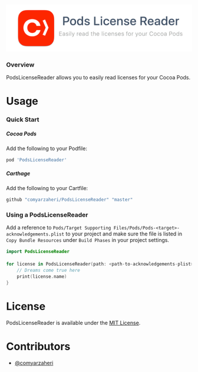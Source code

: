 ![](header.png)

### Overview

PodsLicenseReader allows you to easily read licenses for your Cocoa Pods.

# Usage 

### Quick Start

##### Cocoa Pods

Add the following to your Podfile:

```ruby
pod 'PodsLicenseReader'
```
##### Carthage 

Add the following to your Cartfile:

```ruby
github "comyarzaheri/PodsLicenseReader" "master"
```

### Using a PodsLicenseReader

Add a reference to `Pods/Target Supporting Files/Pods/Pods-<target>-acknowledgements.plist` to your project and make sure the file is listed in `Copy Bundle Resources` under `Build Phases` in your project settings.


```swift
import PodsLicenseReader

for license in PodsLicenseReader(path: <path-to-acknowledgements-plist>).getLicenses() {
	// Dreams come true here
	print(license.name)
}
```

# License 

PodsLicenseReader is available under the [MIT License](LICENSE).

# Contributors

* [@comyarzaheri](https://github.com/comyarzaheri)
